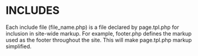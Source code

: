 INCLUDES
========

Each include file (file_name.php) is a file declared by page.tpl.php for inclusion in site-wide markup. For example, footer.php defines the markup used as the footer throughout the site. This will make page.tpl.php markup simplified.
